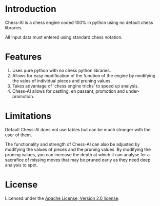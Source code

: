 # Introduction
Chess-AI is a chess engine coded 100% in python using no default chess libraries.

All input data must entered using standard chess notation.

# Features
1. Uses pure python with no chess python libraries.
2. Allows for easy modification of the function of the engine by modifying the vales of individual pieces and pruning values.
3. Takes advantage of 'chess engine tricks' to speed up analysis.
4. Chess-AI allows for castling, en passant, promotion and under-promotion. 

# Limitations
Default Chess-AI does not use tables but can be much stronger with the user of them. 

The functionality and strength of Chess-AI can also be adjusted by modifying the values of pieces and the pruning values. By modifying the pruning values, you can increase the depth at which it can analyse for a sacrafice of missing moves that may be pruned early as they need deep analysis to spot.

# License
Licensed under the [Apache License, Version 2.0 license](LICENSE).
